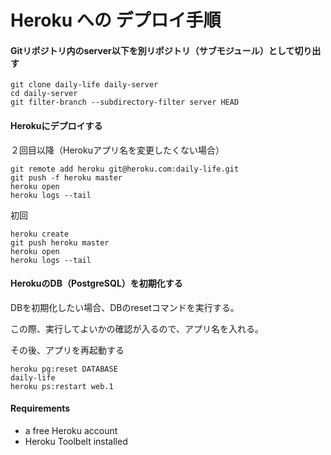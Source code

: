 # Heroku への デプロイ手順

#### Gitリポジトリ内のserver以下を別リポジトリ（サブモジュール）として切り出す

```
git clone daily-life daily-server
cd daily-server
git filter-branch --subdirectory-filter server HEAD
```

#### Herokuにデプロイする

２回目以降（Herokuアプリ名を変更したくない場合）
```
git remote add heroku git@heroku.com:daily-life.git
git push -f heroku master
heroku open
heroku logs --tail
```

初回
```
heroku create
git push heroku master
heroku open
heroku logs --tail
```
#### HerokuのDB（PostgreSQL）を初期化する

DBを初期化したい場合、DBのresetコマンドを実行する。

この際、実行してよいかの確認が入るので、アプリ名を入れる。

その後、アプリを再起動する

```
heroku pg:reset DATABASE
daily-life
heroku ps:restart web.1
```


#### Requirements

 - a free Heroku account
 - Heroku Toolbelt installed
